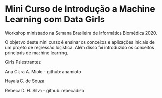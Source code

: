 # Mini Curso de Introdução a Machine Learning com Data Girls

Workshop ministrado na Semana Brasileira de Informática Biomédica 2020.

  O objetivo deste mini curso é ensinar os conceitos e aplicações iniciais de um projeto de regressão logística. Além disso foi introduzido os conceitos principais de machine learning.

Girls Palestrantes:

Ana Clara A. Mioto - github: anamioto

Hayala C. de Souza 

Rebeca D. H. Silva - github: rebecadieb







